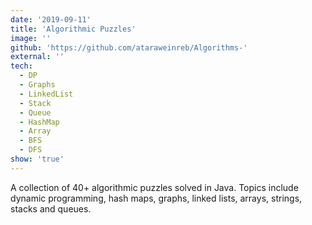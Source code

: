 ```yaml
---
date: '2019-09-11'
title: 'Algorithmic Puzzles'
image: ''
github: 'https://github.com/ataraweinreb/Algorithms-'
external: ''
tech:
  - DP
  - Graphs
  - LinkedList
  - Stack
  - Queue
  - HashMap
  - Array
  - BFS
  - DFS
show: 'true'
---
```


A collection of 40+ algorithmic puzzles solved in Java. Topics include dynamic programming, hash maps, graphs, linked lists, arrays, strings, stacks and queues.
